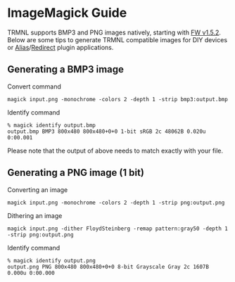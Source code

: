 # ImageMagick Guide

TRMNL supports BMP3 and PNG images natively, starting with [FW v1.5.2](https://github.com/usetrmnl/firmware/releases/tag/v1.5.2). Below are some tips to generate TRMNL compatible images for DIY devices or [Alias](https://help.usetrmnl.com/en/articles/10701448-alias-plugin)/[Redirect](https://help.usetrmnl.com/en/articles/11035846-redirect-plugin) plugin applications.

## Generating a BMP3 image <a href="#h_de4d75d195" id="h_de4d75d195"></a>

Convert command

```
magick input.png -monochrome -colors 2 -depth 1 -strip bmp3:output.bmp
```

Identify command

```
% magick identify output.bmp 
output.bmp BMP3 800x480 800x480+0+0 1-bit sRGB 2c 48062B 0.020u 0:00.001
```

Please note that the output of above needs to match exactly with your file.

## Generating a PNG image (1 bit) <a href="#h_6b95d41fbd" id="h_6b95d41fbd"></a>

Converting an image

```
magick input.png -monochrome -colors 2 -depth 1 -strip png:output.png    
```

Dithering an image

```
magick input.png -dither FloydSteinberg -remap pattern:gray50 -depth 1 -strip png:output.png
```

Identify command

```
% magick identify output.png 
output.png PNG 800x480 800x480+0+0 8-bit Grayscale Gray 2c 1607B 0.000u 0:00.000
```

